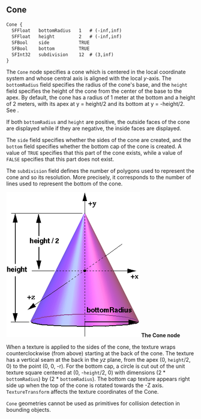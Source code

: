 ## Cone


```
Cone {
  SFFloat   bottomRadius   1   # (-inf,inf)
  SFFloat   height         2   # (-inf,inf)
  SFBool    side           TRUE
  SFBool    bottom         TRUE
  SFInt32   subdivision    12  # (3,inf)
}
```

The `Cone` node specifies a cone which is centered in the local coordinate
system and whose central axis is aligned with the local *y*-axis. The
`bottomRadius` field specifies the radius of the cone's base, and the `height`
field specifies the height of the cone from the center of the base to the apex.
By default, the cone has a radius of 1 meter at the bottom and a height of 2
meters, with its apex at y = height/2 and its bottom at y = -height/2.  See .

If both `bottomRadius` and `height` are positive, the outside faces of the cone
are displayed while if they are negative, the inside faces are displayed.

The `side` field specifies whether the sides of the cone are created, and the
`bottom` field specifies whether the bottom cap of the cone is created. A value
of `TRUE` specifies that this part of the cone exists, while a value of `FALSE`
specifies that this part does not exist.

The `subdivision` field defines the number of polygons used to represent the
cone and so its resolution. More precisely, it corresponds to the number of
lines used to represent the bottom of the cone.

![The Cone node](png/cone.png)
**The Cone node**

When a texture is applied to the sides of the cone, the texture wraps
counterclockwise (from above) starting at the back of the cone. The texture has
a vertical seam at the back in the *yz* plane, from the apex (0, `height`/2, 0)
to the point (0, 0, -r). For the bottom cap, a circle is cut out of the unit
texture square centered at (0, -`height`/2, 0) with dimensions (2 *
`bottomRadius`) by (2 * `bottomRadius`). The bottom cap texture appears right
side up when the top of the cone is rotated towards the -Z axis.
`TextureTransform` affects the texture coordinates of the Cone.

`Cone` geometries cannot be used as primitives for collision detection in
bounding objects.

